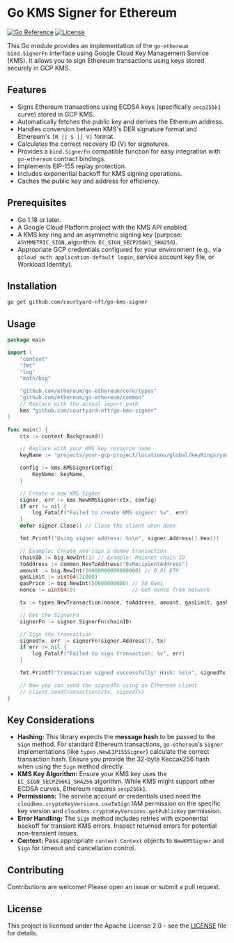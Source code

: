 # Go KMS Signer for Ethereum

[![Go Reference](https://pkg.go.dev/badge/github.com/courtyard-nft/go-kms-signer.svg)](https://pkg.go.dev/github.com/courtyard-nft/go-kms-signer)
[![License](https://img.shields.io/badge/License-Apache%202.0-blue.svg)](https://opensource.org/licenses/Apache-2.0)

This Go module provides an implementation of the `go-ethereum` `bind.SignerFn` interface using Google Cloud Key Management Service (KMS).
It allows you to sign Ethereum transactions using keys stored securely in GCP KMS.

## Features

*   Signs Ethereum transactions using ECDSA keys (specifically `secp256k1` curve) stored in GCP KMS.
*   Automatically fetches the public key and derives the Ethereum address.
*   Handles conversion between KMS's DER signature format and Ethereum's `[R || S || V]` format.
*   Calculates the correct recovery ID (V) for signatures.
*   Provides a `bind.SignerFn` compatible function for easy integration with `go-ethereum` contract bindings.
*   Implements EIP-155 replay protection.
*   Includes exponential backoff for KMS signing operations.
*   Caches the public key and address for efficiency.

## Prerequisites

*   Go 1.18 or later.
*   A Google Cloud Platform project with the KMS API enabled.
*   A KMS key ring and an asymmetric signing key (purpose: `ASYMMETRIC_SIGN`, algorithm: `EC_SIGN_SECP256K1_SHA256`).
*   Appropriate GCP credentials configured for your environment (e.g., via `gcloud auth application-default login`, service account key file, or Workload Identity).

## Installation

```bash
go get github.com/courtyard-nft/go-kms-signer
```

## Usage

```go
package main

import (
	"context"
	"fmt"
	"log"
	"math/big"

	"github.com/ethereum/go-ethereum/core/types"
	"github.com/ethereum/go-ethereum/common"
	// Replace with the actual import path
	kms "github.com/courtyard-nft/go-kms-signer"
)

func main() {
	ctx := context.Background()

	// Replace with your KMS key resource name
	keyName := "projects/your-gcp-project/locations/global/keyRings/your-keyring/cryptoKeys/your-eth-key/cryptoKeyVersions/1"

	config := kms.KMSSignerConfig{
		KeyName: keyName,
	}

	// Create a new KMS Signer
	signer, err := kms.NewKMSSigner(ctx, config)
	if err != nil {
		log.Fatalf("Failed to create KMS signer: %v", err)
	}
	defer signer.Close() // Close the client when done

	fmt.Printf("Using signer address: %s\n", signer.Address().Hex())

	// Example: Create and sign a dummy transaction
	chainID := big.NewInt(1) // Example: Mainnet chain ID
	toAddress := common.HexToAddress("0xRecipientAddress")
	amount := big.NewInt(10000000000000000) // 0.01 ETH
	gasLimit := uint64(21000)
	gasPrice := big.NewInt(50000000000) // 50 Gwei
	nonce := uint64(0)                  // Get nonce from network

	tx := types.NewTransaction(nonce, toAddress, amount, gasLimit, gasPrice, nil)

	// Get the SignerFn
	signerFn := signer.SignerFn(chainID)

	// Sign the transaction
	signedTx, err := signerFn(signer.Address(), tx)
	if err != nil {
		log.Fatalf("Failed to sign transaction: %v", err)
	}

	fmt.Printf("Transaction signed successfully! Hash: %s\n", signedTx.Hash().Hex())

	// Now you can send the signedTx using an Ethereum client
	// client.SendTransaction(ctx, signedTx)
}

```

## Key Considerations

*   **Hashing:** This library expects the **message hash** to be passed to the `Sign` method. For standard Ethereum transactions, `go-ethereum`'s `Signer` implementations (like `types.NewEIP155Signer`) calculate the correct transaction hash. Ensure you provide the 32-byte Keccak256 hash when using the `Sign` method directly.
*   **KMS Key Algorithm:** Ensure your KMS key uses the `EC_SIGN_SECP256K1_SHA256` algorithm. While KMS might support other ECDSA curves, Ethereum requires `secp256k1`.
*   **Permissions:** The service account or credentials used need the `cloudkms.cryptoKeyVersions.useToSign` IAM permission on the specific key version and `cloudkms.cryptoKeyVersions.getPublicKey` permission.
*   **Error Handling:** The `Sign` method includes retries with exponential backoff for transient KMS errors. Inspect returned errors for potential non-transient issues.
*   **Context:** Pass appropriate `context.Context` objects to `NewKMSSigner` and `Sign` for timeout and cancellation control.

## Contributing

Contributions are welcome! Please open an issue or submit a pull request.

## License

This project is licensed under the Apache License 2.0 - see the [LICENSE](LICENSE) file for details. 
